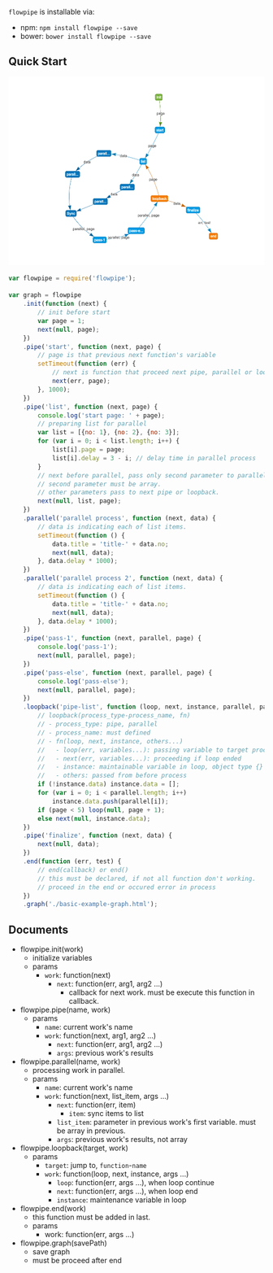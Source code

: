 `flowpipe` is installable via:

- npm: `npm install flowpipe --save`
- bower: `bower install flowpipe --save`

## Quick Start

![Image of Graph](resources/graph-image.png)

```javascript
var flowpipe = require('flowpipe');

var graph = flowpipe
    .init(function (next) {
        // init before start
        var page = 1;
        next(null, page);
    })
    .pipe('start', function (next, page) {
        // page is that previous next function's variable
        setTimeout(function (err) {
            // next is function that proceed next pipe, parallel or loopback
            next(err, page);
        }, 1000);
    })
    .pipe('list', function (next, page) {
        console.log('start page: ' + page);
        // preparing list for parallel
        var list = [{no: 1}, {no: 2}, {no: 3}];
        for (var i = 0; i < list.length; i++) {
            list[i].page = page;
            list[i].delay = 3 - i; // delay time in parallel process
        }
        // next before parallel, pass only second parameter to parallel process.
        // second parameter must be array.
        // other parameters pass to next pipe or loopback.
        next(null, list, page);
    })
    .parallel('parallel process', function (next, data) {
        // data is indicating each of list items.
        setTimeout(function () {
            data.title = 'title-' + data.no;
            next(null, data);
        }, data.delay * 1000);
    })
    .parallel('parallel process 2', function (next, data) {
        // data is indicating each of list items.
        setTimeout(function () {
            data.title = 'title-' + data.no;
            next(null, data);
        }, data.delay * 1000);
    })
    .pipe('pass-1', function (next, parallel, page) {
        console.log('pass-1');
        next(null, parallel, page);
    })
    .pipe('pass-else', function (next, parallel, page) {
        console.log('pass-else');
        next(null, parallel, page);
    })
    .loopback('pipe-list', function (loop, next, instance, parallel, page) {
        // loopback(process_type-process_name, fn)
        // - process_type: pipe, parallel
        // - process_name: must defined
        // - fn(loop, next, instance, others...)
        //   - loop(err, variables...): passing variable to target process
        //   - next(err, variables...): proceeding if loop ended
        //   - instance: maintainable variable in loop, object type {}
        //   - others: passed from before process
        if (!instance.data) instance.data = [];
        for (var i = 0; i < parallel.length; i++)
            instance.data.push(parallel[i]);
        if (page < 5) loop(null, page + 1);
        else next(null, instance.data);
    })
    .pipe('finalize', function (next, data) {
        next(null, data);
    })
    .end(function (err, test) {
        // end(callback) or end()
        // this must be declared, if not all function don't working.
        // proceed in the end or occured error in process
    })
    .graph('./basic-example-graph.html');
```

## Documents

- flowpipe.init(work)
    - initialize variables
    - params
        - `work`: function(next)
            - `next`: function(err, arg1, arg2 ...)
                - callback for next work. must be execute this function in callback.
- flowpipe.pipe(name, work)
    - params
        - `name`: current work's name
        - `work`: function(next, arg1, arg2 ...)
            - `next`: function(err, arg1, arg2 ...)
            - `args`: previous work's results
- flowpipe.parallel(name, work)
    - processing work in parallel.
    - params
        - `name`: current work's name
        - `work`: function(next, list_item, args ...)
            - `next`: function(err, item)
                - `item`: sync items to list
            - `list_item`: parameter in previous work's first variable. must be array in previous.
            - `args`: previous work's results, not array
- flowpipe.loopback(target, work)
    - params
        - `target`: jump to, `function`-`name`
        - `work`: function(loop, next, instance, args ...)
            - `loop`: function(err, args ...), when loop continue
            - `next`: function(err, args ...), when loop end
            - `instance`: maintenance variable in loop
- flowpipe.end(work)
    - this function must be added in last.
    - params
        - work: function(err, args ...)
- flowpipe.graph(savePath)
    - save graph
    - must be proceed after end
